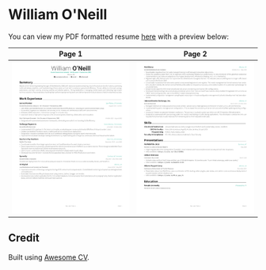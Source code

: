 # William O'Neill

You can view my PDF formatted resume [here](WilliamONeill.pdf) with a preview below:

|                       Page 1                        |                       Page 2                        |
| :-------------------------------------------------: | :-------------------------------------------------: |
| [![Résumé](WilliamONeill-1.svg)](WilliamONeill.pdf) | [![Résumé](WilliamONeill-2.svg)](WilliamONeill.pdf) |

## Credit

Built using [Awesome CV](https://github.com/posquit0/Awesome-CV).

